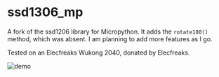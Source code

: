# ssd1306_mp

A fork of the ssd1206 library for Micropython. It adds the `rotate180()` method, which was absent. I am planning to add more features as I go.

Tested on an Elecfreaks Wukong 2040, donated by Elecfreaks.

![demo](demo.gif)
